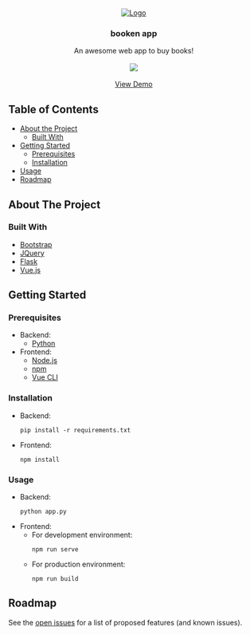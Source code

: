 
<!-- PROJECT LOGO -->
<br />
<p align="center">
  <a href="https://github.com/othneildrew/Best-README-Template">
    <img src="https://i.ibb.co/vP6HB4x/Captura.png" alt="Logo">
  </a>

  <h3 align="center">booken app</h3>
  <p align="center">
    An awesome web app to buy books!
    <br /> 
    <br />
    <img src="https://travis-ci.com/UB-ES-2020/Booken.svg?branch=dev">
    <br />
    <br/>
    <a href="http://booken-app.herokuapp.com/">View Demo</a>
  </p>
</p>



<!-- TABLE OF CONTENTS -->
## Table of Contents

* [About the Project](#about-the-project)
  * [Built With](#built-with)
* [Getting Started](#getting-started)
  * [Prerequisites](#prerequisites)
  * [Installation](#installation)
* [Usage](#usage)
* [Roadmap](#roadmap)


## About The Project
### Built With
* [Bootstrap](https://getbootstrap.com)
* [JQuery](https://jquery.com)
* [Flask](https://flask.palletsprojects.com/en/1.1.x/)
* [Vue.js](https://vuejs.org/)

## Getting Started

### Prerequisites

* Backend:
  * [Python](https://www.python.org/downloads/)
* Frontend:
  * [Node.js](https://nodejs.org/)
  * [npm](https://www.npmjs.com/get-npm)
  * [Vue CLI](https://cli.vuejs.org/guide/installation.html)

### Installation

* Backend:
  ```pip
  pip install -r requirements.txt
  ```
* Frontend:
  ```npm
  npm install
  ```

### Usage

* Backend:
  ```pip
  python app.py
  ```
* Frontend:
  * For development environment:
    ```npm
    npm run serve
    ```
  * For production environment:
    ```npm
    npm run build
    ```

## Roadmap

See the [open issues](https://github.com/UB-ES-2020/Booken/issues) for a list of proposed features (and known issues).
